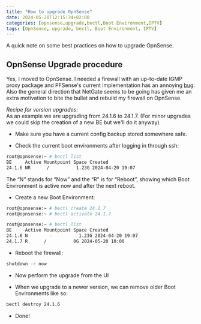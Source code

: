 ```yaml
---
title: "How to upgrade OpnSense"
date: 2024-05-20T12:15:34+02:00
categories: [opnsense,upgrade,bectl,Boot Environment,IPTV]
tags: [OpnSense, upgrade, bectl, Boot Environment, IPTV]
---
```


A quick note on some best practices on how to upgrade OpnSense.

<!--more-->

## OpnSense Upgrade procedure

Yes, I moved to OpnSense. I needed a firewall with an up-to-date IGMP proxy package and PFSense's current implementation has an annoying [bug](https://forum.netgate.com/topic/184360/igmp-proxy-no-longer-works-reliably-after-2-7-1-update/80).  
Also the general direction that NetGate seems to be going has given me an extra motivation to bite the bullet and rebuild my firewall on OpnSense. 

*Recipe for  version upgrades*:  
As an example we are upgrading from 24.1.6 to 24.1.7. (For minor upgrades we could skip the creation of a new BE but we'll do it anyway)  

- Make sure you have a current config backup stored somewhere safe.  

- Check the current boot environments after logging in through ssh:  

```bash
root@opnsense:~ # bectl list
BE     Active Mountpoint Space Created
24.1.6 NR      /          1.23G 2024-04-20 19:07
```
The “N” stands for “Now” and the “R” is for “Reboot”, showing which Boot Environment is active now and after the next reboot.

- Create a new Boot Environment:   
```bash
root@opnsense:~ # bectl create 24.1.7
root@opnsense:~ # bectl activate 24.1.7
```
```bash
root@opnsense:~ # bectl list
BE     Active Mountpoint Space Created
24.1.6 N        -          1.23G 2024-04-20 19:07
24.1.7 R      /          0G 2024-05-20 10:00
```

- Reboot the firewall:  

```bash
shutdown -r now
```  

- Now perform the upgrade from the UI

- When we upgrade to a newer version, we can remove older Boot Environments like so:  

```bash
bectl destroy 24.1.6
```

- Done!
